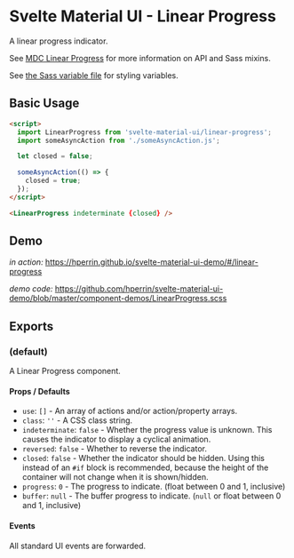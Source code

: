 # Svelte Material UI - Linear Progress

A linear progress indicator.

See [MDC Linear Progress](https://material.io/develop/web/components/linear-progress/) for more information on API and Sass mixins.

See [the Sass variable file](https://github.com/material-components/material-components-web/blob/master/packages/mdc-linear-progress/_variables.scss) for styling variables.

## Basic Usage

```html
<script>
  import LinearProgress from 'svelte-material-ui/linear-progress';
  import someAsyncAction from './someAsyncAction.js';

  let closed = false;

  someAsyncAction(() => {
    closed = true;
  });
</script>

<LinearProgress indeterminate {closed} />
```

## Demo

*in action:* https://hperrin.github.io/svelte-material-ui-demo/#/linear-progress

*demo code:* https://github.com/hperrin/svelte-material-ui-demo/blob/master/component-demos/LinearProgress.scss

## Exports

### (default)

A Linear Progress component.

#### Props / Defaults

* `use`: `[]` - An array of actions and/or action/property arrays.
* `class`: `''` - A CSS class string.
* `indeterminate`: `false` - Whether the progress value is unknown. This causes the indicator to display a cyclical animation.
* `reversed`: `false` - Whether to reverse the indicator.
* `closed`: `false` - Whether the indicator should be hidden. Using this instead of an `#if` block is recommended, because the height of the container will not change when it is shown/hidden.
* `progress`: `0` - The progress to indicate. (float between 0 and 1, inclusive)
* `buffer`: `null` - The buffer progress to indicate. (`null` or float between 0 and 1, inclusive)

#### Events

All standard UI events are forwarded.
